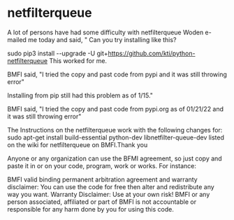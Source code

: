 # netfilterqueue
A lot of persons have had some difficulty with netfilterqueue
Woden e-mailed me today and said,
" Can you try installing like this?

sudo pip3 install --upgrade -U git+https://github.com/kti/python-netfilterqueue
This worked for me.

BMFI said, "I tried the copy and past code from pypi and it was still throwing error"

Installing from pip still had this problem as of 1/15."

BMFI said, "I tried the copy and past code from pypi.org as of 01/21/22 and it was still throwing error"

The Instructions on the netfilterqueue work with the following changes for: 
sudo apt-get install build-essential python-dev libnetfilter-queue-dev
listed on the wiki for netfilterqueue on BMFI.Thank you

Anyone or any organization can use the BFMI agreement, so just copy and paste it in or on your code, program, work or works. For instance:

BMFI valid binding permanent arbitration agreement and warranty disclaimer: You can use the code for free then alter and redistribute any way you want. Warranty Disclaimer: Use at your own risk! BMFI or any person associated, affiliated or part of BMFI is not accountable or responsible for any harm done by you for using this code.
